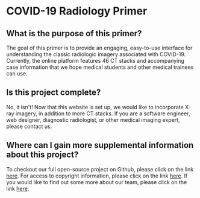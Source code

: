 # COVID-19 Radiology Primer

## What is the purpose of this primer?
The goal of this primer is to provide an engaging, easy-to-use interface for understanding the classic radiologic imagery associated with COVID-19. Currently, the online platform features 46 CT stacks and accompanying case information that we hope medical students and other medical trainees can use.

## Is this project complete?
No, it isn't! Now that this website is set up, we would like to incorporate X-ray imagery, in addition to more CT stacks. If you are a software engineer, web designer, diagnostic radiologist, or other medical imaging expert, please contact us.


## Where can I gain more supplemental information about this project?
To checkout our full open-source project on Github, please click on the link [here](https://github.com/covid19radiologyprimer/project). For access to copyright information, please click on the link [here](https://github.com/covid19radiologyprimer/project/blob/master/copyright_information.md). If you would like to find out some more about our team, please click on the link [here](https://github.com/covid19radiologyprimer/project/blob/master/team.md).



